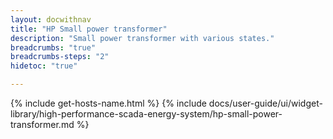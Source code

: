 ```yaml
---
layout: docwithnav
title: "HP Small power transformer"
description: "Small power transformer with various states."
breadcrumbs: "true"
breadcrumbs-steps: "2"
hidetoc: "true"

---
```

{% include get-hosts-name.html %}
{% include docs/user-guide/ui/widget-library/high-performance-scada-energy-system/hp-small-power-transformer.md %}

